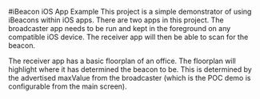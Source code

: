 #iBeacon iOS App Example
This project is a simple demonstrator of using iBeacons within iOS apps. There are two apps in this project. The broadcaster app needs to be run and kept in the foreground on any compatible iOS device. The receiver app will then be able to scan for the beacon.

The receiver app has a basic floorplan of an office. The floorplan will highlight where it has determined the beacon to be. This is determined by the advertised maxValue from the broadcaster (which is the POC demo is configurable from the main screen).






